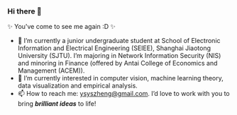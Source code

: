 ### Hi there 👋

✨ You've come to see me again :D ✨

- 📖 I’m currently a junior undergraduate student at School of Electronic Information and Electrical Engineering (SEIEE), Shanghai Jiaotong University (SJTU). I’m majoring in Network Information Security (NIS) and minoring in Finance (offered by Antai College of Economics and Management (ACEM)).
- 🔭 I’m currently interested in computer vision, machine learning theory, data visualization and empirical analysis.
- 📫 How to reach me: ysyszheng@gmail.com. I’d love to work with you to bring ***brilliant ideas*** to life!

<!-- [![Anurag's GitHub stats](https://github-readme-stats.vercel.app/api?username=ArtistYusen&show_icons=true&theme=onedark)](https://github.com/anuraghazra/github-readme-stats). -->

<!--
**ArtistYusen/ArtistYusen** is a ✨ _special_ ✨ repository because its `README.md` (this file) appears on your GitHub profile.

Here are some ideas to get you started:

- 🔭 I’m currently working on ...
- 🌱 I’m currently learning ...
- 👯 I’m looking to collaborate on ...
- 🤔 I’m looking for help with ...
- 💬 Ask me about ...
- 📫 How to reach me: ...
- 😄 Pronouns: ...
- ⚡ Fun fact: ...
-->
